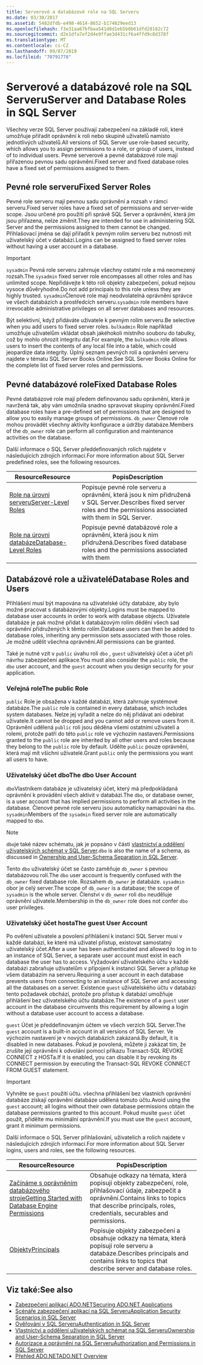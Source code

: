 ```yaml
---
title: Serverové a databázové role na SQL Serveru
ms.date: 03/30/2017
ms.assetid: 5482dfdb-e498-4614-8652-b174829eed13
ms.openlocfilehash: f3e31aa67bfbaa541d8d1eb5b8b61dfd28182c72
ms.sourcegitcommit: d2e1dfa7ef2d4e9ffae3d431cf6a4ffd9c8d378f
ms.translationtype: MT
ms.contentlocale: cs-CZ
ms.lasthandoff: 09/07/2019
ms.locfileid: "70791778"
---
```

# <a name="server-and-database-roles-in-sql-server"></a><span data-ttu-id="191f6-102">Serverové a databázové role na SQL Serveru</span><span class="sxs-lookup"><span data-stu-id="191f6-102">Server and Database Roles in SQL Server</span></span>
<span data-ttu-id="191f6-103">Všechny verze SQL Server používají zabezpečení na základě rolí, které umožňuje přiřadit oprávnění k roli nebo skupině uživatelů namísto jednotlivých uživatelů.</span><span class="sxs-lookup"><span data-stu-id="191f6-103">All versions of SQL Server use role-based security, which allows you to assign permissions to a role, or group of users, instead of to individual users.</span></span> <span data-ttu-id="191f6-104">Pevné serverové a pevné databázové role mají přiřazenou pevnou sadu oprávnění.</span><span class="sxs-lookup"><span data-stu-id="191f6-104">Fixed server and fixed database roles have a fixed set of permissions assigned to them.</span></span>  
  
## <a name="fixed-server-roles"></a><span data-ttu-id="191f6-105">Pevné role serveru</span><span class="sxs-lookup"><span data-stu-id="191f6-105">Fixed Server Roles</span></span>  
 <span data-ttu-id="191f6-106">Pevné role serveru mají pevnou sadu oprávnění a rozsah v rámci serveru.</span><span class="sxs-lookup"><span data-stu-id="191f6-106">Fixed server roles have a fixed set of permissions and server-wide scope.</span></span> <span data-ttu-id="191f6-107">Jsou určené pro použití při správě SQL Server a oprávnění, která jim jsou přiřazena, nelze změnit.</span><span class="sxs-lookup"><span data-stu-id="191f6-107">They are intended for use in administering SQL Server and the permissions assigned to them cannot be changed.</span></span> <span data-ttu-id="191f6-108">Přihlašovací jména se dají přiřadit k pevným rolím serveru bez nutnosti mít uživatelský účet v databázi.</span><span class="sxs-lookup"><span data-stu-id="191f6-108">Logins can be assigned to fixed server roles without having a user account in a database.</span></span>  
  
> [!IMPORTANT]
> <span data-ttu-id="191f6-109">`sysadmin` Pevná role serveru zahrnuje všechny ostatní role a má neomezený rozsah.</span><span class="sxs-lookup"><span data-stu-id="191f6-109">The `sysadmin` fixed server role encompasses all other roles and has unlimited scope.</span></span> <span data-ttu-id="191f6-110">Nepřidávejte k této roli objekty zabezpečení, pokud nejsou vysoce důvěryhodné.</span><span class="sxs-lookup"><span data-stu-id="191f6-110">Do not add principals to this role unless they are highly trusted.</span></span> <span data-ttu-id="191f6-111">`sysadmin`Členové role mají neodvolatelná oprávnění správce ve všech databázích a prostředcích serveru.</span><span class="sxs-lookup"><span data-stu-id="191f6-111">`sysadmin` role members have irrevocable administrative privileges on all server databases and resources.</span></span>  
  
 <span data-ttu-id="191f6-112">Být selektivní, když přidáváte uživatele k pevným rolím serveru.</span><span class="sxs-lookup"><span data-stu-id="191f6-112">Be selective when you add users to fixed server roles.</span></span> <span data-ttu-id="191f6-113">`bulkadmin` Role například umožňuje uživatelům vkládat obsah jakéhokoli místního souboru do tabulky, což by mohlo ohrozit integritu dat.</span><span class="sxs-lookup"><span data-stu-id="191f6-113">For example, the `bulkadmin` role allows users to insert the contents of any local file into a table, which could jeopardize data integrity.</span></span> <span data-ttu-id="191f6-114">Úplný seznam pevných rolí a oprávnění serveru najdete v tématu SQL Server Books Online.</span><span class="sxs-lookup"><span data-stu-id="191f6-114">See SQL Server Books Online for the complete list of fixed server roles and permissions.</span></span>  
  
## <a name="fixed-database-roles"></a><span data-ttu-id="191f6-115">Pevné databázové role</span><span class="sxs-lookup"><span data-stu-id="191f6-115">Fixed Database Roles</span></span>  
 <span data-ttu-id="191f6-116">Pevné databázové role mají předem definovanou sadu oprávnění, která je navržená tak, aby vám umožnila snadno spravovat skupiny oprávnění.</span><span class="sxs-lookup"><span data-stu-id="191f6-116">Fixed database roles have a pre-defined set of permissions that are designed to allow you to easily manage groups of permissions.</span></span> <span data-ttu-id="191f6-117">`db_owner` Členové role mohou provádět všechny aktivity konfigurace a údržby databáze.</span><span class="sxs-lookup"><span data-stu-id="191f6-117">Members of the `db_owner` role can perform all configuration and maintenance activities on the database.</span></span>  
  
 <span data-ttu-id="191f6-118">Další informace o SQL Server předdefinovaných rolích najdete v následujících zdrojích informací.</span><span class="sxs-lookup"><span data-stu-id="191f6-118">For more information about SQL Server predefined roles, see the following resources.</span></span>  
  
|<span data-ttu-id="191f6-119">Resource</span><span class="sxs-lookup"><span data-stu-id="191f6-119">Resource</span></span>|<span data-ttu-id="191f6-120">Popis</span><span class="sxs-lookup"><span data-stu-id="191f6-120">Description</span></span>|  
|--------------|-----------------|  
|[<span data-ttu-id="191f6-121">Role na úrovni serveru</span><span class="sxs-lookup"><span data-stu-id="191f6-121">Server-Level Roles</span></span>](/sql/relational-databases/security/authentication-access/server-level-roles)|<span data-ttu-id="191f6-122">Popisuje pevné role serveru a oprávnění, která jsou k nim přidružená v SQL Server.</span><span class="sxs-lookup"><span data-stu-id="191f6-122">Describes fixed server roles and the permissions associated with them in SQL Server.</span></span>|  
|[<span data-ttu-id="191f6-123">Role na úrovni databáze</span><span class="sxs-lookup"><span data-stu-id="191f6-123">Database-Level Roles</span></span>](/sql/relational-databases/security/authentication-access/database-level-roles)|<span data-ttu-id="191f6-124">Popisuje pevné databázové role a oprávnění, která jsou k nim přidružená.</span><span class="sxs-lookup"><span data-stu-id="191f6-124">Describes fixed database roles and the permissions associated with them</span></span>|  
  
## <a name="database-roles-and-users"></a><span data-ttu-id="191f6-125">Databázové role a uživatelé</span><span class="sxs-lookup"><span data-stu-id="191f6-125">Database Roles and Users</span></span>  
 <span data-ttu-id="191f6-126">Přihlášení musí být mapována na uživatelské účty databáze, aby bylo možné pracovat s databázovými objekty.</span><span class="sxs-lookup"><span data-stu-id="191f6-126">Logins must be mapped to database user accounts in order to work with database objects.</span></span> <span data-ttu-id="191f6-127">Uživatele databáze je pak možné přidat k databázovým rolím dědění všech sad oprávnění přidružených k těmto rolím.</span><span class="sxs-lookup"><span data-stu-id="191f6-127">Database users can then be added to database roles, inheriting any permission sets associated with those roles.</span></span> <span data-ttu-id="191f6-128">Je možné udělit všechna oprávnění.</span><span class="sxs-lookup"><span data-stu-id="191f6-128">All permissions can be granted.</span></span>  
  
 <span data-ttu-id="191f6-129">Také je nutné vzít v `public` úvahu roli `dbo` , `guest` uživatelský účet a účet při návrhu zabezpečení aplikace.</span><span class="sxs-lookup"><span data-stu-id="191f6-129">You must also consider the `public` role, the `dbo` user account, and the `guest` account when you design security for your application.</span></span>  
  
### <a name="the-public-role"></a><span data-ttu-id="191f6-130">Veřejná role</span><span class="sxs-lookup"><span data-stu-id="191f6-130">The public Role</span></span>  
 <span data-ttu-id="191f6-131">`public` Role je obsažena v každé databázi, která zahrnuje systémové databáze.</span><span class="sxs-lookup"><span data-stu-id="191f6-131">The `public` role is contained in every database, which includes system databases.</span></span> <span data-ttu-id="191f6-132">Nelze jej vyřadit a nelze do něj přidávat ani odebírat uživatele.</span><span class="sxs-lookup"><span data-stu-id="191f6-132">It cannot be dropped and you cannot add or remove users from it.</span></span> <span data-ttu-id="191f6-133">Oprávnění udělená `public` roli jsou děděna všemi ostatními uživateli a rolemi, protože patří do této `public` role ve výchozím nastavení.</span><span class="sxs-lookup"><span data-stu-id="191f6-133">Permissions granted to the `public` role are inherited by all other users and roles because they belong to the `public` role by default.</span></span> <span data-ttu-id="191f6-134">Udělte `public` pouze oprávnění, která mají mít všichni uživatelé.</span><span class="sxs-lookup"><span data-stu-id="191f6-134">Grant `public` only the permissions you want all users to have.</span></span>  
  
### <a name="the-dbo-user-account"></a><span data-ttu-id="191f6-135">Uživatelský účet dbo</span><span class="sxs-lookup"><span data-stu-id="191f6-135">The dbo User Account</span></span>  
 <span data-ttu-id="191f6-136">`dbo`Vlastníkem databáze je uživatelský účet, který má předpokládaná oprávnění k provádění všech aktivit v databázi.</span><span class="sxs-lookup"><span data-stu-id="191f6-136">The `dbo`, or database owner, is a user account that has implied permissions to perform all activities in the database.</span></span> <span data-ttu-id="191f6-137">Členové pevné role serveru jsou automaticky namapováni na `dbo`. `sysadmin`</span><span class="sxs-lookup"><span data-stu-id="191f6-137">Members of the `sysadmin` fixed server role are automatically mapped to `dbo`.</span></span>  
  
> [!NOTE]
> <span data-ttu-id="191f6-138">`dbo`je také název schématu, jak je popsáno v části [vlastnictví a oddělení uživatelských schémat v SQL Server](ownership-and-user-schema-separation-in-sql-server.md).</span><span class="sxs-lookup"><span data-stu-id="191f6-138">`dbo` is also the name of a schema, as discussed in [Ownership and User-Schema Separation in SQL Server](ownership-and-user-schema-separation-in-sql-server.md).</span></span>  
  
 <span data-ttu-id="191f6-139">Tento `dbo` uživatelský účet se často zaměňuje `db_owner` s pevnou databázovou rolí.</span><span class="sxs-lookup"><span data-stu-id="191f6-139">The `dbo` user account is frequently confused with the `db_owner` fixed database role.</span></span> <span data-ttu-id="191f6-140">Rozsahem `db_owner` je databáze. `sysadmin` obor je celý server.</span><span class="sxs-lookup"><span data-stu-id="191f6-140">The scope of `db_owner` is a database; the scope of `sysadmin` is the whole server.</span></span> <span data-ttu-id="191f6-141">Členství v `db_owner` roli `dbo` neuděluje oprávnění uživatele.</span><span class="sxs-lookup"><span data-stu-id="191f6-141">Membership in the `db_owner` role does not confer `dbo` user privileges.</span></span>  
  
### <a name="the-guest-user-account"></a><span data-ttu-id="191f6-142">Uživatelský účet hosta</span><span class="sxs-lookup"><span data-stu-id="191f6-142">The guest User Account</span></span>  
 <span data-ttu-id="191f6-143">Po ověření uživatele a povolení přihlášení k instanci SQL Server musí v každé databázi, ke které má uživatel přístup, existovat samostatný uživatelský účet.</span><span class="sxs-lookup"><span data-stu-id="191f6-143">After a user has been authenticated and allowed to log in to an instance of SQL Server, a separate user account must exist in each database the user has to access.</span></span> <span data-ttu-id="191f6-144">Vyžadování uživatelského účtu v každé databázi zabraňuje uživatelům v připojení k instanci SQL Server a přístup ke všem databázím na serveru.</span><span class="sxs-lookup"><span data-stu-id="191f6-144">Requiring a user account in each database prevents users from connecting to an instance of SQL Server and accessing all the databases on a server.</span></span> <span data-ttu-id="191f6-145">Existence `guest` uživatelského účtu v databázi tento požadavek obchází, protože pro přístup k databázi umožňuje přihlášení bez uživatelského účtu databáze.</span><span class="sxs-lookup"><span data-stu-id="191f6-145">The existence of a `guest` user account in the database circumvents this requirement by allowing a login without a database user account to access a database.</span></span>  
  
 <span data-ttu-id="191f6-146">`guest` Účet je předdefinovaným účtem ve všech verzích SQL Server.</span><span class="sxs-lookup"><span data-stu-id="191f6-146">The `guest` account is a built-in account in all versions of SQL Server.</span></span> <span data-ttu-id="191f6-147">Ve výchozím nastavení je v nových databázích zakázaná.</span><span class="sxs-lookup"><span data-stu-id="191f6-147">By default, it is disabled in new databases.</span></span> <span data-ttu-id="191f6-148">Pokud je povolená, můžete ji zakázat tím, že zrušíte její oprávnění k odvolání pomocí příkazu Transact-SQL REVOKE CONNECT z HOSTa.</span><span class="sxs-lookup"><span data-stu-id="191f6-148">If it is enabled, you can disable it by revoking its CONNECT permission by executing the Transact-SQL REVOKE CONNECT FROM GUEST statement.</span></span>  
  
> [!IMPORTANT]
> <span data-ttu-id="191f6-149">Vyhněte se `guest` použití účtu. všechna přihlášení bez vlastních oprávnění databáze získají oprávnění databáze udělená tomuto účtu.</span><span class="sxs-lookup"><span data-stu-id="191f6-149">Avoid using the `guest` account; all logins without their own database permissions obtain the database permissions granted to this account.</span></span> <span data-ttu-id="191f6-150">Pokud musíte `guest` účet použít, přidělte mu minimální oprávnění.</span><span class="sxs-lookup"><span data-stu-id="191f6-150">If you must use the `guest` account, grant it minimum permissions.</span></span>  
  
 <span data-ttu-id="191f6-151">Další informace o SQL Server přihlašování, uživatelích a rolích najdete v následujících zdrojích informací.</span><span class="sxs-lookup"><span data-stu-id="191f6-151">For more information about SQL Server logins, users and roles, see the following resources.</span></span>  
  
|<span data-ttu-id="191f6-152">Resource</span><span class="sxs-lookup"><span data-stu-id="191f6-152">Resource</span></span>|<span data-ttu-id="191f6-153">Popis</span><span class="sxs-lookup"><span data-stu-id="191f6-153">Description</span></span>|  
|--------------|-----------------|  
|[<span data-ttu-id="191f6-154">Začínáme s oprávněním databázového stroje</span><span class="sxs-lookup"><span data-stu-id="191f6-154">Getting Started with Database Engine Permissions</span></span>](/sql/relational-databases/security/authentication-access/getting-started-with-database-engine-permissions)|<span data-ttu-id="191f6-155">Obsahuje odkazy na témata, která popisují objekty zabezpečení, role, přihlašovací údaje, zabezpečit a oprávnění.</span><span class="sxs-lookup"><span data-stu-id="191f6-155">Contains links to topics that describe principals, roles, credentials, securables and permissions.</span></span>|  
|[<span data-ttu-id="191f6-156">Objekty</span><span class="sxs-lookup"><span data-stu-id="191f6-156">Principals</span></span>](/sql/relational-databases/security/authentication-access/principals-database-engine)|<span data-ttu-id="191f6-157">Popisuje objekty zabezpečení a obsahuje odkazy na témata, která popisují role serveru a databáze.</span><span class="sxs-lookup"><span data-stu-id="191f6-157">Describes principals and contains links to topics that describe server and database roles.</span></span>|  
  
## <a name="see-also"></a><span data-ttu-id="191f6-158">Viz také:</span><span class="sxs-lookup"><span data-stu-id="191f6-158">See also</span></span>

- [<span data-ttu-id="191f6-159">Zabezpečení aplikací ADO.NET</span><span class="sxs-lookup"><span data-stu-id="191f6-159">Securing ADO.NET Applications</span></span>](../securing-ado-net-applications.md)
- [<span data-ttu-id="191f6-160">Scénáře zabezpečení aplikací na SQL Serveru</span><span class="sxs-lookup"><span data-stu-id="191f6-160">Application Security Scenarios in SQL Server</span></span>](application-security-scenarios-in-sql-server.md)
- [<span data-ttu-id="191f6-161">Ověřování v SQL Serveru</span><span class="sxs-lookup"><span data-stu-id="191f6-161">Authentication in SQL Server</span></span>](authentication-in-sql-server.md)
- [<span data-ttu-id="191f6-162">Vlastnictví a oddělení uživatelských schémat na SQL Serveru</span><span class="sxs-lookup"><span data-stu-id="191f6-162">Ownership and User-Schema Separation in SQL Server</span></span>](ownership-and-user-schema-separation-in-sql-server.md)
- [<span data-ttu-id="191f6-163">Autorizace a oprávnění na SQL Serveru</span><span class="sxs-lookup"><span data-stu-id="191f6-163">Authorization and Permissions in SQL Server</span></span>](authorization-and-permissions-in-sql-server.md)
- [<span data-ttu-id="191f6-164">Přehled ADO.NET</span><span class="sxs-lookup"><span data-stu-id="191f6-164">ADO.NET Overview</span></span>](../ado-net-overview.md)
